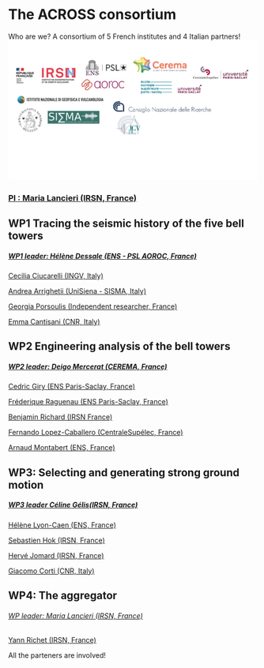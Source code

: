 # The ACROSS consortium

Who are we?
A consortium of 5 French institutes and 4 Italian partners!
![logos](images/logo.png)

### [PI : Maria Lancieri (IRSN, France)](maria)

## WP1 Tracing the seismic history of the five bell towers

##### [WP1 leader: Hélène Dessale (ENS - PSL AOROC, France)](helened)

[Cecilia Ciucarelli (INGV, Italy)](cecilia)

[Andrea Arrighetii (UniSiena - SISMA, Italy)](andrea)

[Georgia Porsoulis (Independent researcher, France)](georgia)

[Emma Cantisani (CNR, Italy)](emma)

## WP2 Engineering analysis of the bell towers
##### [WP2 leader: Deigo Mercerat (CEREMA, France)](diego)

[Cedric Giry (ENS Paris-Saclay, France)](cedric)

[Fréderique Raguenau (ENS Paris-Saclay, France)](fred)

[Benjamin Richard (IRSN France)](benjamin) 

[Fernando Lopez-Caballero (CentraleSupélec, France)](fernando)

[Arnaud Montabert (ENS, France)](arnaud)

## WP3: Selecting and generating strong ground motion

##### [WP3 leader Céline Gélis(IRSN, France)](celine) 

[Hélène Lyon-Caen (ENS, France)](helenelc)

[Sebastien Hok (IRSN, France)](seb)

[Hervé Jomard (IRSN, France)](herve)
 
[Giacomo Corti (CNR, Italy)](giacomo)

## WP4: The aggregator

###### [WP leader: Maria Lancieri (IRSN, France)](maria)

[Yann Richet (IRSN, France)](yann)

All the parteners are involved!






